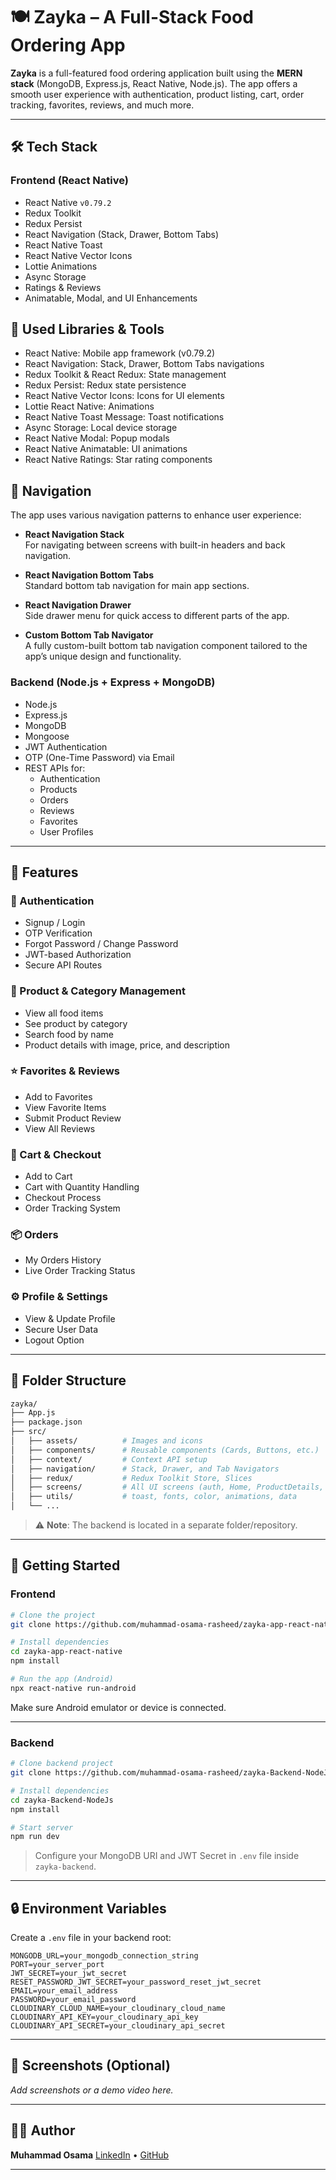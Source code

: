 # 🍽️ Zayka – A Full-Stack Food Ordering App

**Zayka** is a full-featured food ordering application built using the **MERN stack** (MongoDB, Express.js, React Native, Node.js). The app offers a smooth user experience with authentication, product listing, cart, order tracking, favorites, reviews, and much more.

---

## 🛠️ Tech Stack

### Frontend (React Native)

- React Native `v0.79.2`
- Redux Toolkit
- Redux Persist
- React Navigation (Stack, Drawer, Bottom Tabs)
- React Native Toast
- React Native Vector Icons
- Lottie Animations
- Async Storage
- Ratings & Reviews
- Animatable, Modal, and UI Enhancements

## 🔧 Used Libraries & Tools

- React Native: Mobile app framework (v0.79.2)
- React Navigation: Stack, Drawer, Bottom Tabs navigations
- Redux Toolkit & React Redux: State management
- Redux Persist: Redux state persistence
- React Native Vector Icons: Icons for UI elements
- Lottie React Native: Animations
- React Native Toast Message: Toast notifications
- Async Storage: Local device storage
- React Native Modal: Popup modals
- React Native Animatable: UI animations
- React Native Ratings: Star rating components

## 🧭 Navigation

The app uses various navigation patterns to enhance user experience:

- **React Navigation Stack**  
  For navigating between screens with built-in headers and back navigation.

- **React Navigation Bottom Tabs**  
  Standard bottom tab navigation for main app sections.

- **React Navigation Drawer**  
  Side drawer menu for quick access to different parts of the app.

- **Custom Bottom Tab Navigator**  
  A fully custom-built bottom tab navigation component tailored to the app’s unique design and functionality.

### Backend (Node.js + Express + MongoDB)

- Node.js
- Express.js
- MongoDB
- Mongoose
- JWT Authentication
- OTP (One-Time Password) via Email
- REST APIs for:
  - Authentication
  - Products
  - Orders
  - Reviews
  - Favorites
  - User Profiles

---

## 📱 Features

### 👤 Authentication

- Signup / Login
- OTP Verification
- Forgot Password / Change Password
- JWT-based Authorization
- Secure API Routes

### 🍔 Product & Category Management

- View all food items
- See product by category
- Search food by name
- Product details with image, price, and description

### ⭐ Favorites & Reviews

- Add to Favorites
- View Favorite Items
- Submit Product Review
- View All Reviews

### 🛒 Cart & Checkout

- Add to Cart
- Cart with Quantity Handling
- Checkout Process
- Order Tracking System

### 📦 Orders

- My Orders History
- Live Order Tracking Status

### ⚙️ Profile & Settings

- View & Update Profile
- Secure User Data
- Logout Option

---

## 📂 Folder Structure

```bash
zayka/
├── App.js
├── package.json
├── src/
│   ├── assets/          # Images and icons
│   ├── components/      # Reusable components (Cards, Buttons, etc.)
│   ├── context/         # Context API setup
│   ├── navigation/      # Stack, Drawer, and Tab Navigators
│   ├── redux/           # Redux Toolkit Store, Slices
│   ├── screens/         # All UI screens (auth, Home, ProductDetails, etc.)
│   ├── utils/           # toast, fonts, color, animations, data
│   └── ...
```

> ⚠️ **Note**: The backend is located in a separate folder/repository.

---

## 🚀 Getting Started

### Frontend

```bash
# Clone the project
git clone https://github.com/muhammad-osama-rasheed/zayka-app-react-native

# Install dependencies
cd zayka-app-react-native
npm install

# Run the app (Android)
npx react-native run-android
```

Make sure Android emulator or device is connected.

---

### Backend

```bash
# Clone backend project
git clone https://github.com/muhammad-osama-rasheed/zayka-Backend-NodeJs

# Install dependencies
cd zayka-Backend-NodeJs
npm install

# Start server
npm run dev
```

> Configure your MongoDB URI and JWT Secret in `.env` file inside `zayka-backend`.

---

## 🔒 Environment Variables

Create a `.env` file in your backend root:

```env
MONGODB_URL=your_mongodb_connection_string
PORT=your_server_port
JWT_SECRET=your_jwt_secret
RESET_PASSWORD_JWT_SECRET=your_password_reset_jwt_secret
EMAIL=your_email_address
PASSWORD=your_email_password
CLOUDINARY_CLOUD_NAME=your_cloudinary_cloud_name
CLOUDINARY_API_KEY=your_cloudinary_api_key
CLOUDINARY_API_SECRET=your_cloudinary_api_secret
```

---

## 📸 Screenshots (Optional)

_Add screenshots or a demo video here._

---

## 🙋‍♂️ Author

**Muhammad Osama**
[LinkedIn](www.linkedin.com/in/osama-rasheed-346780289) • [GitHub](https://github.com/muhammad-osama-rasheed)

---
